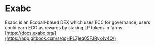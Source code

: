# Exabc

Exabc is an Ecoball-based DEX which uses ECO for governance, users could earn ECO as rewards by staking LP tokens in farms. [https://docs.exabc.org/](https://app.gitbook.com/s/qgHPLZjeq05FJRyx4v4Q/)
